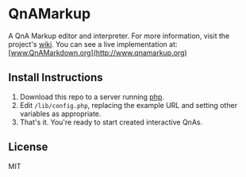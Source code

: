 QnAMarkup
=========
A QnA Markup editor and interpreter. For more information, visit the project's [wiki](https://github.com/colarusso/QnAMarkup/wiki). You can see a live implementation at: [www.QnAMarkdown.org](http://www.qnamarkup.org)

Install Instructions
-----
1. Download this repo to a server running [php](http://php.net/).
2. Edit `/lib/config.php`, replacing the example URL and setting other variables as appropriate.
3. That's it. You're ready to start created interactive QnAs.

License
----
MIT
